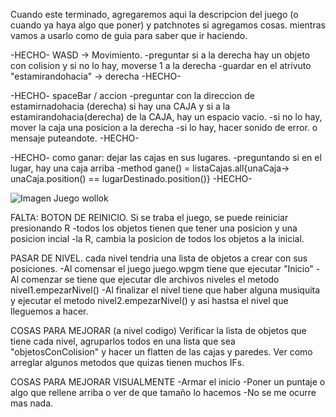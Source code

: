 Cuando este terminado, agregaremos aqui la descripcion del juego (o cuando ya haya algo que poner) y patchnotes si agregamos cosas.
mientras vamos a usarlo como de guia para saber que ir haciendo.

-HECHO-
WASD -> Movimiento.
-preguntar si a la derecha hay un objeto con colision y si no lo hay, moverse 1 a la derecha
-guardar en el atrivuto "estamirandohacia" -> derecha
-HECHO-

-HECHO-
spaceBar / accion
-preguntar con la direccion de estamirnadohacia (derecha) si hay una CAJA y si a la estamirandohacia(derecha) de la CAJA, hay un espacio vacio.
-si no lo hay, mover la caja una posicion a la derecha
-si lo hay, hacer sonido de error. o mensaje puteandote.
-HECHO-

-HECHO-
como ganar: dejar las cajas en sus lugares.
-preguntando si en el lugar, hay una caja arriba
-method gane() = listaCajas.all{unaCaja-> unaCaja.position() == lugarDestinado.position()}
-HECHO-

![Imagen Juego wollok](https://user-images.githubusercontent.com/48897321/121740479-85679380-cad3-11eb-9fb3-91bc7a8ec7e1.png)

FALTA: 
BOTON DE REINICIO.
Si se traba el juego, se puede reiniciar presionando R
-todos los objetos tienen que tener una posicion y una posicion incial
-la R, cambia la posicion de todos los objetos a la inicial.

PASAR DE NIVEL.
cada nivel tendria una lista de objetos a crear con sus posiciones.
-Al comensar el juego juego.wpgm tiene que ejecutar "Inicio"
-Al comenzar se tiene que ejecutar dle archivos niveles el metodo nivel1.empezarNivel()
-Al finalizar el nivel tiene que haber alguna musiquita y ejecutar el metodo nivel2.empezarNivel() y asi hastsa el nivel que lleguemos a hacer.

COSAS PARA MEJORAR (a nivel codigo)
Verificar la lista de objetos que tiene cada nivel, agruparlos todos en una lista que sea "objetosConColision" y hacer un flatten de las cajas y paredes.
Ver como arreglar algunos metodos que quizas tienen muchos IFs.

COSAS PARA MEJORAR VISUALMENTE
-Armar el inicio
-Poner un puntaje o algo que rellene arriba o ver de que tamaño lo hacemos
-No se me ocurre mas nada.
